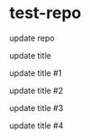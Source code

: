 # test-repo

update repo

update title

update title #1

update title #2

update title #3

update title #4

